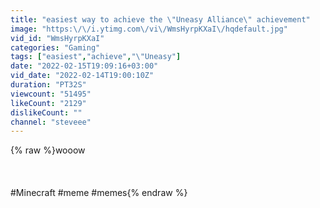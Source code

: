 ```yaml
---
title: "easiest way to achieve the \"Uneasy Alliance\" achievement"
image: "https:\/\/i.ytimg.com\/vi\/WmsHyrpKXaI\/hqdefault.jpg"
vid_id: "WmsHyrpKXaI"
categories: "Gaming"
tags: ["easiest","achieve","\"Uneasy"]
date: "2022-02-15T19:09:16+03:00"
vid_date: "2022-02-14T19:00:10Z"
duration: "PT32S"
viewcount: "51495"
likeCount: "2129"
dislikeCount: ""
channel: "steveee"
---
```

{% raw %}wooow<br /><br /><br /><br />#Minecraft​ #meme​ #memes{% endraw %}
